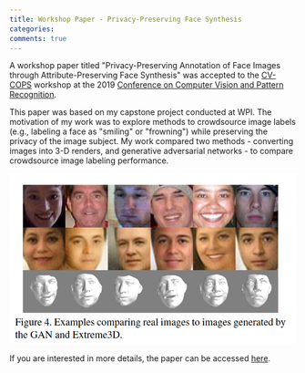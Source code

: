 ```yaml
---
title: Workshop Paper - Privacy-Preserving Face Synthesis
categories: 
comments: true
---
```


A workshop paper titled "Privacy-Preserving Annotation of Face Images through Attribute-Preserving Face Synthesis"
was accepted to the [CV-COPS](https://cvcops19.cispa.saarland/#call) workshop at the 2019 [Conference on Computer Vision and Pattern Recognition](https://cvpr2019.thecvf.com/).

This paper was based on my capstone project conducted at WPI. The motivation of my work was to explore methods
to crowdsource image labels (e.g., labeling a face as "smiling" or "frowning") while preserving the privacy of the 
image subject. My work compared two methods - converting images into 3-D renders, and generative adversarial networks -
to compare crowdsource image labeling performance.

![Comparing original images to "anonymized" versions](assets/img/anon-image-compare.png)

If you are interested in more details, the paper can be accessed [here](https://openaccess.thecvf.com/content_CVPRW_2019/papers/CV-COPS/Shirai_Privacy-Preserving_Annotation_of_Face_Images_Through_Attribute-Preserving_Face_Synthesis_CVPRW_2019_paper.pdf).

 

